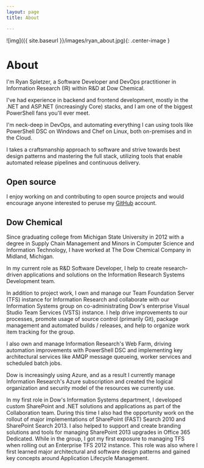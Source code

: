 ```yaml
---
layout: page
title: About

---
```


![img]({{ site.baseurl }}/images/ryan_about.jpg){: .center-image }

# About

I'm Ryan Spletzer, a Software Developer and DevOps practitioner in Information
Research (IR) within R&D at Dow Chemical.

I've had experience in backend and frontend development, mostly in the .NET and
ASP.NET (increasingly Core) stacks, and I am one of the biggest PowerShell fans
you'll ever meet.

I'm neck-deep in DevOps, and automating everything I can using tools like
PowerShell DSC on Windows and Chef on Linux, both on-premises and in the Cloud.

I takes a craftsmanship approach to software and strive towards best design
patterns and mastering the full stack, utilizing tools that enable automated
release pipelines and continuous delivery.

## Open source

I enjoy working on and contributing to open source projects and would encourage
anyone interested to peruse my [GitHub](https://github.com/ryanspletzer)
account.

## Dow Chemical

Since graduating college from Michigan State University in 2012 with a degree in
Supply Chain Management and Minors in Computer Science and Information
Technology, I have worked at The Dow Chemical Company in Midland, Michigan.

In my current role as R&D Software Developer, I help to create research-driven
applications and solutions on the Information Research Systems Development
team.

In addition to project work, I own and manage our Team Foundation Server (TFS)
instance for Information Research and collaborate with our Information Systems
group on co-administrating Dow's enterprise Visual Studio Team Services (VSTS)
instance. I help drive improvements to our processes, promote usage of source
control (primarily Git), package management and automated builds / releases, and
help to organize work item tracking for the group.

I also own and manage Information Research's Web Farm, driving automation
improvements with PowerShell DSC and implementing key architectural services
like AMQP message queueing, worker services and scheduled batch jobs.

Dow is increasingly using Azure, and as a result I currently manage Information
Research's Azure subscription and created the logical organization and security
model of the resources we currently use.

In my first role in Dow's Information Systems department, I developed custom
SharePoint and .NET solutions and applications as part of the Collaboration
team. During this time I also had the opportunity work on the rollout of major
implementations of SharePoint (FAST) Search 2010 and SharePoint Search 2013. I
also helped to support and create branding solutions and tools for managing
SharePoint 2013 upgrades in Office 365 Dedicated. While in the group, I got my
first exposure to managing TFS when rolling out an Enterprise TFS 2012 instance.
This role was also where I first learned major architectural and software
design patterns and gained key concepts around Application Lifecycle Management.
